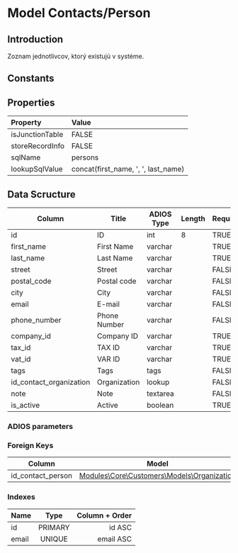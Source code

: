 # Model Contacts/Person

## Introduction

Zoznam jednotlivcov, ktorý existujú v systéme.

## Constants

## Properties

| Property        | Value                               |
| :-------------- | :---------------------------------- |
| isJunctionTable | FALSE                               |
| storeRecordInfo | FALSE                               |
| sqlName         | persons                             |
| lookupSqlValue  | concat(first_name, ', ', last_name) |

## Data Scructure

| Column                  | Title        | ADIOS Type | Length | Required |
| ----------------------- | ------------ | ---------- | ------ | -------- |
| id                      | ID           | int        | 8      | TRUE     |
| first_name              | First Name   | varchar    |        | TRUE     |
| last_name               | Last Name    | varchar    |        | TRUE     |
| street                  | Street       | varchar    |        | FALSE    |
| postal_code             | Postal code  | varchar    |        | FALSE    |
| city                    | City         | varchar    |        | FALSE    |
| email                   | E-mail       | varchar    |        | FALSE    |
| phone_number            | Phone Number | varchar    |        | FALSE    |
| company_id              | Company ID   | varchar    |        | TRUE     |
| tax_id                  | TAX ID       | varchar    |        | TRUE     |
| vat_id                  | VAR ID       | varchar    |        | TRUE     |
| tags                    | Tags         | tags       |        | FALSE    |
| id_contact_organization | Organization | lookup     |        | FALSE    |
| note                    | Note         | textarea   |        | FALSE    |
| is_active               | Active       | boolean    |        | TRUE     |

### ADIOS parameters

### Foreign Keys

| Column            | Model                                                    | Relation | OnUpdate | OnDelete |
| ----------------- | -------------------------------------------------------- | -------- | -------- | -------- |
| id_contact_person | [Modules\Core\Customers\Models\Organization](Company.md) | 1:1      | Cascade  | Restrict |

### Indexes

| Name  |  Type   | Column + Order |
| :---- | :-----: | -------------: |
| id    | PRIMARY |         id ASC |
| email | UNIQUE  |      email ASC |
